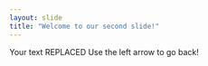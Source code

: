 ```yaml
---
layout: slide
title: "Welcome to our second slide!"
---
```

Your text REPLACED
Use the left arrow to go back!
